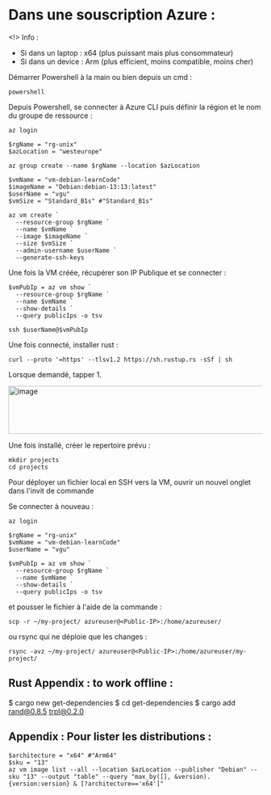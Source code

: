 # Dans une souscription Azure : 

<!> Info : 
  - Si dans un laptop : x64 (plus puissant mais plus consommateur) 
  - Si dans un device : Arm (plus efficient, moins compatible, moins cher) 

Démarrer Powershell à la main ou bien depuis un cmd : 
```
powershell
```

Depuis Powershell, se connecter à Azure CLI puis définir la région et le nom du groupe de ressource : 
```
az login

$rgName = "rg-unix"
$azLocation = "westeurope"

az group create --name $rgName --location $azLocation

$vmName = "vm-debian-learnCode"
$imageName = "Debian:debian-13:13:latest"
$userName = "vgu"
$vmSize = "Standard_B1s" #"Standard_B1s" 

az vm create `
  --resource-group $rgName `
  --name $vmName `
  --image $imageName `
  --size $vmSize `
  --admin-username $userName `
  --generate-ssh-keys
```

Une fois la VM créée, récupérer son IP Publique et se connecter : 

```
$vmPubIp = az vm show `
  --resource-group $rgName `
  --name $vmName `
  --show-details `
  --query publicIps -o tsv

ssh $userName@$vmPubIp
```

Une fois connecté, installer rust : 
```
curl --proto '=https' --tlsv1.2 https://sh.rustup.rs -sSf | sh
```
Lorsque demandé, tapper 1. 

<img width="661" height="95" alt="image" src="https://github.com/user-attachments/assets/88d35c55-a3f1-4c85-8634-f627d7fb84f2" />

Une fois installé, créer le repertoire prévu : 

```
mkdir projects
cd projects
```

Pour déployer un fichier local en SSH vers la VM, ouvrir un nouvel onglet dans l'invit de commande 

Se connecter à nouveau :

```
az login

$rgName = "rg-unix"
$vmName = "vm-debian-learnCode"
$userName = "vgu"

$vmPubIp = az vm show `
  --resource-group $rgName `
  --name $vmName `
  --show-details `
  --query publicIps -o tsv
```

et pousser le fichier à l'aide de la commande : 

```
scp -r ~/my-project/ azureuser@<Public-IP>:/home/azureuser/
```
ou rsync qui ne déploie que les changes : 
```
rsync -avz ~/my-project/ azureuser@<Public-IP>:/home/azureuser/my-project/
```
## Rust Appendix : to work offline : 

$ cargo new get-dependencies
$ cd get-dependencies
$ cargo add rand@0.8.5 trpl@0.2.0

## Appendix : Pour lister les distributions : 
```
$architecture = "x64" #"Arm64"
$sku = "13"
az vm image list --all --location $azLocation --publisher "Debian" --sku "13" --output "table" --query "max_by([], &version).{version:version} & [?architecture=='x64']"
```
